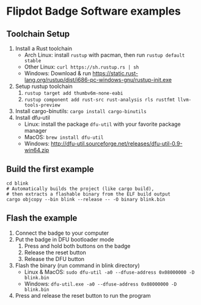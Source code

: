 # Flipdot Badge Software examples

## Toolchain Setup

1. Install a Rust toolchain
   * Arch Linux: install `rustup` with pacman, then run `rustup default stable`
   * Other Linux: `curl https://sh.rustup.rs | sh`
   * Windows: Download & run <https://static.rust-lang.org/rustup/dist/i686-pc-windows-gnu/rustup-init.exe>
2. Setup rustup toolchain
   1. `rustup target add thumbv6m-none-eabi`
   2. `rustup component add rust-src rust-analysis rls rustfmt llvm-tools-preview`
3. Install cargo-binutils: `cargo install cargo-binutils`
4. Install dfu-util
   * Linux: install the package `dfu-util` with your favorite package manager
   * MacOS: `brew install dfu-util`
   * Windows: <http://dfu-util.sourceforge.net/releases/dfu-util-0.9-win64.zip>

## Build the first example

```
cd blink
# Automatically builds the project (like cargo build),
# then extracts a flashable binary from the ELF build output
cargo objcopy --bin blink --release -- -O binary blink.bin
```

## Flash the example

1. Connect the badge to your computer
2. Put the badge in DFU bootloader mode
   1. Press and hold both buttons on the badge
   2. Release the reset button
   3. Release the DFU button
3. Flash the binary (run command in blink directory)
   * Linux & MacOS: `sudo dfu-util -a0 --dfuse-address 0x08000000 -D blink.bin`
   * Windows: `dfu-util.exe -a0 --dfuse-address 0x08000000 -D blink.bin`
4. Press and release the reset button to run the program
